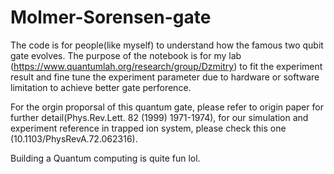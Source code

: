 # Molmer-Sorensen-gate
The code is  for people(like myself) to understand how the famous two qubit gate evolves.
The purpose of the notebook is for my lab (https://www.quantumlah.org/research/group/Dzmitry) to fit the experiment result and fine tune the experiment parameter due to hardware or software limitation to achieve better gate perforence.

For the orgin proporsal of this quantum gate, please refer to origin paper for further detail(Phys.Rev.Lett. 82 (1999) 1971-1974), for our simulation and experiment reference in trapped ion system, please check this one (10.1103/PhysRevA.72.062316). 

Building a Quantum computing is quite fun lol.
